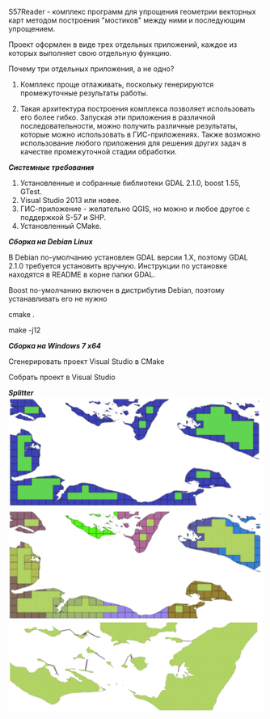 ﻿S57Reader - комплекс программ для упрощения геометрии векторных карт методом построения "мостиков" между ними и последующим упрощением.

Проект оформлен в виде трех отдельных приложений, каждое из которых выполняет свою отдельную функцию.
 
Почему три отдельных приложения, а не одно?

1. Комплекс проще отлаживать, поскольку генерируются промежуточные результаты работы.

2. Такая архитектура построения комплекса позволяет использовать его более гибко. Запуская эти приложения в различной последовательности, можно получить различные результаты, которые можно использовать в ГИС-приложениях. Также возможно использование любого приложения для решения других задач в качестве промежуточной стадии обработки.

___Системные требования___

1. Установленные и собранные библиотеки GDAL 2.1.0, boost 1.55, GTest.
2. Visual Studio 2013 или новее.
3. ГИС-приложение - желательно QGIS, но можно и любое другое с поддержкой S-57 и SHP.
4. Установленный CMake.

___Сборка на Debian Linux___

В Debian по-умолчанию установлен GDAL версии 1.X, поэтому GDAL 2.1.0 требуется установить вручную. Инструкции по установке находятся в README в корне папки GDAL.

Boost по-умолчанию включен в дистрибутив Debian, поэтому устанавливать его не нужно

cmake .

make -j12

___Сборка на Windows 7 x64___

Сгенерировать проект Visual Studio в CMake

Собрать проект в Visual Studio

___Splitter___
![alt text](https://github.com/vladimir-inoz/maputils/blob/test_readme/stage1.PNG)
![alt text](https://github.com/vladimir-inoz/maputils/blob/test_readme/stage2.PNG)
![alt text](https://github.com/vladimir-inoz/maputils/blob/test_readme/stage3.PNG)
